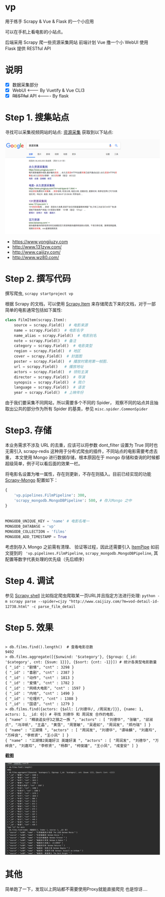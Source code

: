 # vp

用于练手 Scrapy & Vue & Flask 的一个小应用

可以在手机上看电影的小站点。

后端采用 Scrapy 爬一些资源采集网站
前端计划 Vue 撸一个小 WebUI
使用 Flask 提供 RESTful API

# 说明

 - [x] 数据采集部分
 - [x] WebUI   <--- By Vuetify & Vue CLI3
 - [x] ~~RESTful~~ API <---- By flask

# Step 1. 搜集站点

寻找可以采集视频网站的站点: [资源采集](https://www.google.com/search?q=%E8%B5%84%E6%BA%90%E9%87%87%E9%9B%86&oq=%E8%B5%84%E6%BA%90%E9%87%87%E9%9B%86+&aqs=chrome..69i57j69i61l3.5331j0j1&sourceid=chrome&ie=UTF-8)
获取到以下站点:

![资源采集](./data/google.png)

- https://www.yongjiuzy.com
- http://www.131zyw.com/
- http://www.caijizy.com/
- http://www.wz80.com/

# Step 2. 撰写代码

撰写爬虫,  `scrapy startproject vp`

根据 Scrapy 的文档，可以使用 [Scrapy.Item](http://doc.scrapy.org/en/latest/topics/items.html) 来存储爬去下来的文档，对于一部简单的电影通常包括如下属性:

``` python
class FilmItem(scrapy.Item):
    source = scrapy.Field()  # 电影来源
    name = scrapy.Field()  # 电影名字
    name_alias = scrapy.Field()  # 电影别名
    note = scrapy.Field()  # 备注
    category = scrapy.Field()  # 电影类型
    region = scrapy.Field()  # 地区
    cover = scrapy.Field()  # 封面图
    poster = scrapy.Field()  # 播放时需用第一帧图.
    url = scrapy.Field()   # 播放地址
    actors = scrapy.Field()  # 领衔主演
    director = scrapy.Field()  # 导演
    synopsis = scrapy.Field()  # 简介
    language = scrapy.Field()  # 语言
    year = scrapy.Field()  # 上映年份
```

由于我们要采集不同网站，所以需要多个不同的 Spider， 观察不同的站点并且抽取出公共的部分作为所有 Spider 的基类，参见 `misc.spider.CommonSpider`

# Step3. 存储

本业务需求不涉及 URL 的去重，应该可以将参数 dont_filter 设置为 True 同时也无需引入 scrapy-redis 这种用于分布式爬虫的插件，不同站点的电影需要考虑去重，
本文使用 Mongo 进行数据存储，根本原因在于 mongo 存储和查询的时候都超级简单，例子可以看后面的效果一栏。

将电影名设置为唯一属性，存在则更新，不存在则插入。目前已经实现的功能 [Scrapy-Mongo](https://github.com/sebdah/scrapy-mongodb)
配置如下：

```Python
{
    'vp.pipelines.FilmPipeline': 300,
    'scrapy_mongodb.MongoDBPipeline': 500, # 存入Mongo 之中
}


MONGODB_UNIQUE_KEY = 'name' # 电影名唯一
MONGODB_DATABASE = 'vp'
MONGODB_COLLECTION = 'films'
MONGODB_ADD_TIMESTAMP = True
```

考虑到存入 Mongo 之前需有清理、 验证等过程，因此还需要引入 [ItemPipe](https://doc.scrapy.org/en/latest/topics/item-pipeline.html)
如前文提到的 ` 'vp.pipelines.FilmPipeline`, `scrapy_mongodb.MongoDBPipeline`, 其配置等数字代表处理的优先级（先后顺序）


# Step 4. 调试

参见 [Scrapy shell](https://doc.scrapy.org/en/latest/topics/shell.html)
比如指定爬虫爬取某一页URL并且指定方法进行处理:
`python -m scrapy parse --spider=cjzy "http://www.caijizy.com/?m=vod-detail-id-12738.html" -c parse_film_detail`

# Step 5. 效果

```shell

> db.films.find().length()  # 查看电影总数
9492
> db.films.aggregate([{$unwind: '$category'}, {$group: {_id: '$category', cnt: {$sum: 1}}}, {$sort: {cnt: -1}}]) # 统计各类型电影数量
{ "_id" : "剧情", "cnt" : 3298 }
{ "_id" : "喜剧", "cnt" : 2387 }
{ "_id" : "动作", "cnt" : 1813 }
{ "_id" : "爱情", "cnt" : 1782 }
{ "_id" : "网络大电影", "cnt" : 1597 }
{ "_id" : "内地", "cnt" : 1490 }
{ "_id" : "伦理片", "cnt" : 1388 }
{ "_id" : "国语", "cnt" : 1279 }
> db.films.find({actors: {$all: [/刘德华/, /周润发/]}}, {name: 1, actors: 1, _id: 0}) # 寻找 刘德华 和 周润发 合作的电影.
{ "name" : "精装追女仔3之狼之一族 ", "actors" : [ "刘德华", "张敏", "邱淑贞", "冯淬帆", "王晶", "黄霑", "周慧敏", "吴君如", "周润发", "郑丹瑞" ] }
{ "name" : "江湖情 ", "actors" : [ "周润发", "刘德华", "谭咏麟", "刘嘉玲", "万梓良", "李修贤", "王小凤" ] }
{ "name" : "江湖情2英雄好汉 英雄好漢 ", "actors" : [ "周润发", "刘德华", "万梓良", "刘嘉玲", "李修贤", "杨群", "柯俊雄", "王小凤", "成奎安" ] }

```

**截图**

![截图](./data/films.png)

# 其他

简单跑了一下，发现以上网站都不需要使用Proxy就能直接爬完 也是惊讶....
